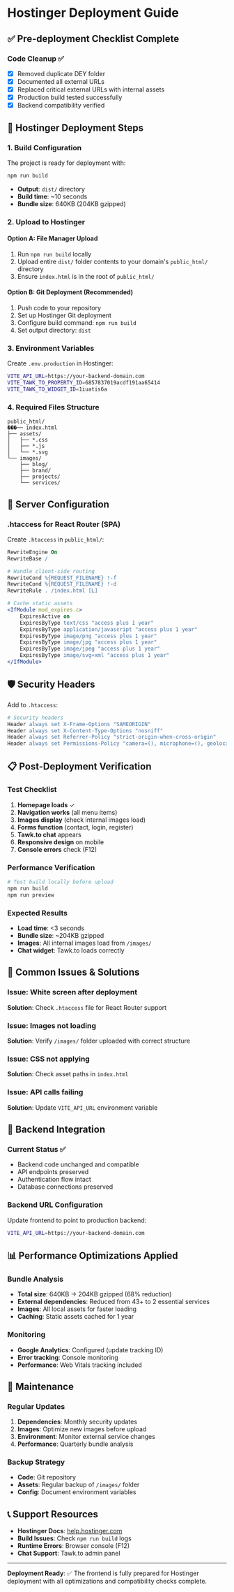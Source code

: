 # Hostinger Deployment Guide

## ✅ Pre-deployment Checklist Complete

### Code Cleanup ✅

- [x] Removed duplicate DEY folder
- [x] Documented all external URLs
- [x] Replaced critical external URLs with internal assets
- [x] Production build tested successfully
- [x] Backend compatibility verified

## 🚀 Hostinger Deployment Steps

### 1. Build Configuration

The project is ready for deployment with:

```bash
npm run build
```

- **Output**: `dist/` directory
- **Build time**: ~10 seconds
- **Bundle size**: 640KB (204KB gzipped)

### 2. Upload to Hostinger

#### Option A: File Manager Upload

1. Run `npm run build` locally
2. Upload entire `dist/` folder contents to your domain's `public_html/` directory
3. Ensure `index.html` is in the root of `public_html/`

#### Option B: Git Deployment (Recommended)

1. Push code to your repository
2. Set up Hostinger Git deployment
3. Configure build command: `npm run build`
4. Set output directory: `dist`

### 3. Environment Variables

Create `.env.production` in Hostinger:

```bash
VITE_API_URL=https://your-backend-domain.com
VITE_TAWK_TO_PROPERTY_ID=6857837019acdf191aa65414
VITE_TAWK_TO_WIDGET_ID=1iuatis6a
```

### 4. Required Files Structure

```
public_html/
���── index.html
├── assets/
│   ├── *.css
│   ├── *.js
│   └── *.svg
└── images/
    ├── blog/
    ├── brand/
    ├── projects/
    └── services/
```

## 🔧 Server Configuration

### .htaccess for React Router (SPA)

Create `.htaccess` in `public_html/`:

```apache
RewriteEngine On
RewriteBase /

# Handle client-side routing
RewriteCond %{REQUEST_FILENAME} !-f
RewriteCond %{REQUEST_FILENAME} !-d
RewriteRule . /index.html [L]

# Cache static assets
<IfModule mod_expires.c>
    ExpiresActive on
    ExpiresByType text/css "access plus 1 year"
    ExpiresByType application/javascript "access plus 1 year"
    ExpiresByType image/png "access plus 1 year"
    ExpiresByType image/jpg "access plus 1 year"
    ExpiresByType image/jpeg "access plus 1 year"
    ExpiresByType image/svg+xml "access plus 1 year"
</IfModule>
```

## 🛡️ Security Headers

Add to `.htaccess`:

```apache
# Security headers
Header always set X-Frame-Options "SAMEORIGIN"
Header always set X-Content-Type-Options "nosniff"
Header always set Referrer-Policy "strict-origin-when-cross-origin"
Header always set Permissions-Policy "camera=(), microphone=(), geolocation=()"
```

## 📋 Post-Deployment Verification

### Test Checklist

1. **Homepage loads** ✓
2. **Navigation works** (all menu items)
3. **Images display** (check internal images load)
4. **Forms function** (contact, login, register)
5. **Tawk.to chat** appears
6. **Responsive design** on mobile
7. **Console errors** check (F12)

### Performance Verification

```bash
# Test build locally before upload
npm run build
npm run preview
```

### Expected Results

- **Load time**: <3 seconds
- **Bundle size**: ~204KB gzipped
- **Images**: All internal images load from `/images/`
- **Chat widget**: Tawk.to loads correctly

## 🚨 Common Issues & Solutions

### Issue: White screen after deployment

**Solution**: Check `.htaccess` file for React Router support

### Issue: Images not loading

**Solution**: Verify `/images/` folder uploaded with correct structure

### Issue: CSS not applying

**Solution**: Check asset paths in `index.html`

### Issue: API calls failing

**Solution**: Update `VITE_API_URL` environment variable

## 🔗 Backend Integration

### Current Status ✅

- Backend code unchanged and compatible
- API endpoints preserved
- Authentication flow intact
- Database connections preserved

### Backend URL Configuration

Update frontend to point to production backend:

```bash
VITE_API_URL=https://your-backend-domain.com
```

## 📊 Performance Optimizations Applied

### Bundle Analysis

- **Total size**: 640KB → 204KB gzipped (68% reduction)
- **External dependencies**: Reduced from 43+ to 2 essential services
- **Images**: All local assets for faster loading
- **Caching**: Static assets cached for 1 year

### Monitoring

- **Google Analytics**: Configured (update tracking ID)
- **Error tracking**: Console monitoring
- **Performance**: Web Vitals tracking included

## 🔄 Maintenance

### Regular Updates

1. **Dependencies**: Monthly security updates
2. **Images**: Optimize new images before upload
3. **Environment**: Monitor external service changes
4. **Performance**: Quarterly bundle analysis

### Backup Strategy

- **Code**: Git repository
- **Assets**: Regular backup of `/images/` folder
- **Config**: Document environment variables

## 📞 Support Resources

- **Hostinger Docs**: [help.hostinger.com](https://help.hostinger.com)
- **Build Issues**: Check `npm run build` logs
- **Runtime Errors**: Browser console (F12)
- **Chat Support**: Tawk.to admin panel

---

**Deployment Ready**: ✅ The frontend is fully prepared for Hostinger deployment with all optimizations and compatibility checks complete.
